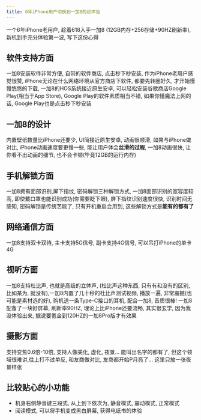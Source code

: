 ```yaml
---
title: 6年iPhone用户切换到一加8的初体验
---
```


一个6年iPhone老用户, 趁着618入手一加8 (12GB内存+256存储+90HZ刷新率), 新机到手充分体验第一波, 写下这份心得

## 软件支持方面

一加8安装软件非常方便, 自带的软件商店, 点击秒下秒安装, 作为iPhone老用户感觉很赞, iPhone无论在什么网络环境从官方商店下软件, 都要先转圈好久, 才开始慢慢悠悠的下载, 一加8的HOS系统接近原生安卓, 可以轻松安装谷歌商店Google Play(相当于App Store), Google Play的软件素质相当不错, 如果你懂魔法上网的话, Google Play也是点击秒下秒安装

## 一加8的设计

内置壁纸数量比iPhone还要少, UI简接近原生安卓, 动画很顺滑, 如果与iPhone做对比, iPhone动画速度要更慢一些, 能让用户体会**丝滑的过程**, 一加8动画很快, 让你看不出动画的细节, 也不会卡顿(毕竟12GB的运行内存)

## 手机解锁方面

一加8拥有面部识别,屏下指纹, 密码解锁三种解锁方式, 一加8面部识别的宽容度较高, 即使戴口罩也能识别成功(你需要眨下眼), 屏下指纹识别速度很快, 识别时间无感知, 密码解锁是传统艺能了, 只有开机重启会用到, 这些解锁方式是**能有的都有了**

## 网络通信方面

一加8支持双卡双待, 主卡支持5G信号, 副卡支持4G信号, 可以吊打iPhone的单卡4G

## 视听方面

一加8支持杜比声, 也就是高级的立体声, (杜比声这种东西, 只有有和没有的区别, 比如某为, 就没有),一加8内置了几十秒的杜比声测试视频, 播放一遍, 非常震撼(也可能是素材选的好), 购机送一条Type-C接口的耳机, 配合一加8, 音质很棒! 一加8配备了一块好屏幕, 刷新率90HZ, 理论上比iPhone还要流畅, 其实很玄学, 因为我没体验出来, 据说要氪金到120HZ的一加8Pro版才有效果

## 摄影方面

支持变焦0.6倍-10倍, 支持人像美化, 虚化, 夜景... 能叫出名字的都有了, 但这个领域很难讲,往上打不过单反, 和友商做对比, 友商都开始P月亮了...
这里只放一张夜景样张



## 比较贴心的小功能

- 机身右侧静音键三段式, 从上到下依次为, 静音模式, 震动模式, 正常模式
- 阅读模式, 可以将手机变成黑白屏幕, 获得电纸书的体验











